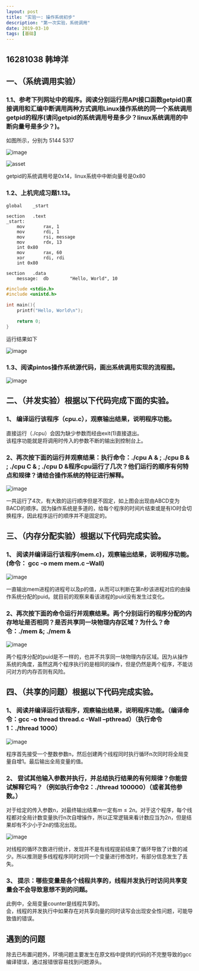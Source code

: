 ```yaml
---
layout: post
title: "实验一: 操作系统初步"
description: "第一次实验，系统调用"
date: 2019-03-10
tags: [基础]
---
```

## 16281038 韩坤洋

## 一、（系统调用实验）
### 1.1、参考下列网址中的程序。阅读分别运行用API接口函数getpid()直接调用和汇编中断调用两种方式调用Linux操作系统的同一个系统调用getpid的程序(请问getpid的系统调用号是多少？linux系统调用的中断向量号是多少？)。
如图所示，分别为 5144 5317

![image](/bjtu_OS_16281038/images/Screenshot&#32;&#32;from&#32;2019-03-09&#32;18-26-40.png)

![asset](/bjtu_OS_16281038/images/Screenshot&#32;&#32;from&#32;2019-03-09&#32;18-26-40.png)

getpid的系统调用号是0x14，linux系统中中断向量号是0x80
### 1.2、上机完成习题1.13。

``` assembly
global    _start

section   .text
_start:   
    mov       rax, 1                  
    mov       rdi, 1                  
    mov       rsi, message            
    mov       rdx, 13                 
    int 0x80                           
    mov       rax, 60                  
    xor       rdi, rdi                
    int 0x80                          

section   .data
    message:  db        "Hello, World", 10
```

``` c
#include <stdio.h>
#include <unistd.h>

int main(){
    printf("Hello, World\n");

    return 0;
}
```
运行结果如下

![image](/bjtu_OS_16281038/images/Screenshot&#32;from&#32;2019-03-09&#32;19-39-56.png)

### 1.3、阅读pintos操作系统源代码，画出系统调用实现的流程图。

![image](/bjtu_OS_16281038/images/Untitled&#32;Diagram&#32;(1).png)

## 二、（并发实验）根据以下代码完成下面的实验。
### 1、 编译运行该程序（cpu.c），观察输出结果，说明程序功能。

直接运行（./cpu）会因为缺少参数而经由exit(1)直接退出。  
该程序功能就是将调用时传入的参数不断的输出到控制台上。

### 2、再次按下面的运行并观察结果：执行命令：./cpu A & ; ./cpu B & ; ./cpu C & ; ./cpu D &程序cpu运行了几次？他们运行的顺序有何特点和规律？请结合操作系统的特征进行解释。

![image](/bjtu_OS_16281038/images/Screenshot&#32;from&#32;2019-03-09&#32;20-12-54.png)

一共运行了4次，有大致的运行顺序但是不固定，如上图会出现由ABCD变为BACD的顺序。因为操作系统是多道的，给每个程序的时间片结束或是有IO时会切换程序，因此程序运行的顺序并不是固定的。

## 三、（内存分配实验）根据以下代码完成实验。
### 1、 阅读并编译运行该程序(mem.c)，观察输出结果，说明程序功能。(命令： gcc -o mem mem.c –Wall)

![image](/bjtu_OS_16281038/images/Screenshot&#32;from&#32;2019-03-09&#32;19-53-10.png)

一直输出mem进程的进程号以及p的值，从而可以判断在第n秒该进程对应的由操作系统分配的puid。就目前的观察来看该进程的puid没有发生过变化。

### 2、再次按下面的命令运行并观察结果。两个分别运行的程序分配的内存地址是否相同？是否共享同一块物理内存区域？为什么？命令：./mem &; ./mem &

![image](/bjtu_OS_16281038/images/Screenshot&#32;from&#32;2019-03-09&#32;19-59-20.png)

两个程序分配的puid是不一样的，也并不共享同一块物理内存区域。因为从操作系统的角度，虽然这两个程序执行的是相同的操作，但是仍然是两个程序，不能访问对方的内存否则有风险。

## 四、（共享的问题）根据以下代码完成实验。
### 1、 阅读并编译运行该程序，观察输出结果，说明程序功能。（编译命令：gcc -o thread thread.c -Wall –pthread）（执行命令1：./thread 1000）

![image](/bjtu_OS_16281038/images/Screenshot&#32;from&#32;2019-03-09&#32;20-34-48.png)

程序首先接受一个整数参数n，然后创建两个线程同时执行循环n次同时将全局变量自增1。最后输出全局变量的值。

### 2、 尝试其他输入参数并执行，并总结执行结果的有何规律？你能尝试解释它吗？（例如执行命令2：./thread 100000）（或者其他参数。）

对于给定的传入参数n，对最终输出结果m一定有$m \le 2n$。对于这个程序，每个线程都对全局计数变量执行n次自增操作，所以正常逻辑来看计数应当为2n，但是结果却有不少小于2n的情况出现。

![image](/bjtu_OS_16281038/images/Screenshot&#32;from&#32;2019-03-09&#32;21-17-21.png)

对线程的循环次数进行统计，发现并不是有线程提前结束了循环导致了计数的减少。所以推测是多线程程序同时对同一个变量进行修改时，有部分信息发生了丢失。

### 3、 提示：哪些变量是各个线程共享的，线程并发执行时访问共享变量会不会导致意想不到的问题。

此例中，全局变量counter是线程共享的。  
会，线程的并发执行中如果存在对共享向量的同时读写会出现安全性问题，可能导致值的错误。

## 遇到的问题

除去已布置问题外，环境问题主要发生在原文档中提供的代码的不完整导致的gcc编译错误，通过报错很容易找到问题源头。
